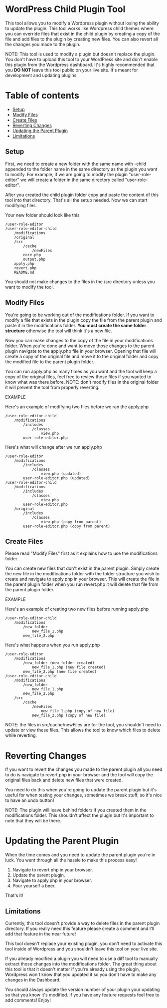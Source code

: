 # WordPress Child Plugin Tool

This tool allows you to modify a Wordpress plugin without losing the ability to update the plugin. This tool works like Wordpress child themes where you can override files that exist in the child plugin by creating a copy of the file and add files to the plugin by creating new files. You can also revert all the changes you made to the plugin. 

NOTE: This tool is used to modify a plugin but doesn't replace the plugin. You don't have to upload this tool to your WordPress site and don't enable this plugin from the Wordpress dashboard. It's highly recommended that you **DO NOT** leave this tool public on your live site. It's meant for development and updating plugins.

# Table of contents
* [Setup](#setup)
* [Modify Files](#modify-files)
* [Create Files](#create-files)
* [Reverting Changes](#reverting-changes)
* [Updating the Parent Plugin](#updating-the-parent-plugin)
* [Limitations](#limitations)

## Setup

First, we need to create a new folder with the same name with -child appended to the folder name in the same directory as the plugin you want to modify. For example, if we are going to modify the plugin "user-role-editor" we will create a folder in the same directory called "user-role-editor".

After you created the child plugin folder copy and paste the content of this tool into that directory. That's all the setup needed. Now we can start modifying files. 

Your new folder should look like this 
```
/user-role-editor
/user-role-editor-child
    /modifications
    /original
    /src 
        /cache
            /newFiles
        core.php
        output.php
    apply.php
    revert.php
    README.md
```
You should not make changes to the files in the /src directory unless you want to modify the tool. 

## Modify Files

You're going to be working out of the modifications folder. If you want to modify a file that exists in the plugin copy the file from the parent plugin and paste it in the modifications folder. **You must create the same folder structure** otherwise the tool will think it's a new file. 

Now you can make changes to the copy of the file in your modifications folder. When you're done and want to move those changes to the parent plugin navigate to the apply.php file in your browser. Opening that file will create a copy of the original file and move it to the original folder and copy the modified file to the parent plugin folder. 

You can run apply.php as many times as you want and the tool will keep a copy of the original files, feel free to review those files if you wanted to know what was there before. NOTE: don't modify files in the original folder it will prevent the tool from properly reverting. 

EXAMPLE

Here's an example of modifying two files before we ran the apply.php
```
/user-role-editor-child
    /modifications
        /includes
            /classes
                view.php
        user-role-editor.php
```

Here's what will change after we run apply.php
```
/user-role-editor
    /modifications
        /includes
            /classes
                view.php (updated)
        user-role-editor.php (updated)
/user-role-editor-child
    /modifications
        /includes
            /classes
                view.php
        user-role-editor.php
    /original
        /includes
            /classes
                view.php (copy from parent)
        user-role-editor.php (copy from parent)
```

## Create Files

Please read "Modify Files" first as it explains how to use the modifications folder. 

You can create new files that don't exist in the parent plugin. Simply create the new file in the modifications folder with the folder structure you wish to create and navigate to apply.php in your browser. This will create the file in the parent plugin folder when you run revert.php it will delete that file from the parent plugin folder. 

EXAMPLE

Here's an example of creating two new files before running apply.php

```
/user-role-editor-child
    /modifications
        /new_folder
            new_file_1.php
        new_file_2.php
```

Here's what happens when you run apply.php

```
/user-role-editor
    /modifications
        /new_folder (new folder created)
            new_file_1.php (new file created)
        new_file_2.php (new file created)
/user-role-editor-child
    /modifications
        /new_folder
            new_file_1.php
        new_file_2.php
    /src
        /cache
            /newFiles
                new_file_1.php (copy of new file)
            new_file_2.php (copy of new file)
```

NOTE: the files in src/cache/newFiles are for the tool, you shouldn't need to update or view these files. This allows the tool to know which files to delete while reverting. 

# Reverting Changes

If you want to revert the changes you made to the parent plugin all you need to do is navigate to revert.php in your browser and the tool will copy the original files back and delete new files that were created. 

You need to do this when you're going to update the parent plugin but it's useful for when testing your changes, sometimes we break stuff, so it's nice to have an undo button!

NOTE: The plugin will leave behind folders if you created them in the modifications folder. This shouldn't affect the plugin but it's important to note that they will be there.

# Updating the Parent Plugin 

When the time comes and you need to update the parent plugin you're in luck. You went through all the hassle to make this process easy!

1) Navigate to revert.php in your browser.
2) Update the parent plugin.
3) Navigate to apply.php in your browser.
4) Pour yourself a beer. 

That's it! 

## Limitations

Currently, this tool doesn't provide a way to delete files in the parent plugin directory. If you really need this feature please create a comment and I'll add that feature in the near future!

This tool doesn't replace your existing plugin, you don't need to activate this tool inside of Wordpress and you shouldn't leave this tool on your live site. 

If you already modified a plugin you will need to use a diff tool to manually extract those changes into the modifications folder. The great thing about this tool is that it doesn't matter if you're already using the plugin, Wordpress won't know that you updated it so you don't have to make any changes in the Dashboard. 

You should always update the version number of your plugin your updating so that you know it's modified. 
If you have any feature requests feel free to add comments! Enjoy!